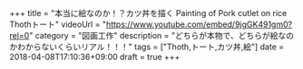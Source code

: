 +++
title =  "本当に絵なのか！？カツ丼を描く Painting of Pork cutlet on rice Thothトート"
videoUrl = "https://www.youtube.com/embed/9jgGK491gm0?rel=0"
category = "図画工作"
description = "どちらが本物で、どちらが絵なのかわからないくらいリアル！！！"
tags = ["Thoth,トート,カツ丼,絵"]
date = 2018-04-08T17:10:36+09:00
draft = true
+++

